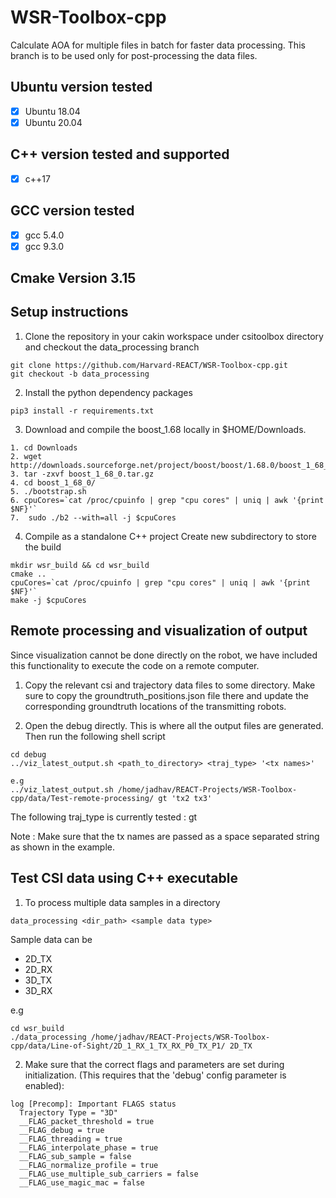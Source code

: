 # WSR-Toolbox-cpp
Calculate AOA for multiple files in batch for faster data processing. This branch is to be used only for post-processing the data files.

## Ubuntu version tested
- [x] Ubuntu 18.04
- [x] Ubuntu 20.04

## C++ version tested and supported
- [x] c++17

## GCC version tested
- [x] gcc 5.4.0
- [x] gcc 9.3.0

## Cmake Version 3.15

## Setup instructions

1. Clone the repository in your cakin workspace under csitoolbox directory and checkout the data_processing branch
```
git clone https://github.com/Harvard-REACT/WSR-Toolbox-cpp.git
git checkout -b data_processing
```

2. Install the python dependency packages
```
pip3 install -r requirements.txt
```

3. Download and compile the boost_1.68 locally in $HOME/Downloads.
```
1. cd Downloads
2. wget http://downloads.sourceforge.net/project/boost/boost/1.68.0/boost_1_68_0.tar.gz
3. tar -zxvf boost_1_68_0.tar.gz
4. cd boost_1_68_0/
5. ./bootstrap.sh
6. cpuCores=`cat /proc/cpuinfo | grep "cpu cores" | uniq | awk '{print $NF}'` 
7.  sudo ./b2 --with=all -j $cpuCores
```

4. Compile as a standalone C++ project
Create new subdirectory to store the build 
```
mkdir wsr_build && cd wsr_build
cmake ..
cpuCores=`cat /proc/cpuinfo | grep "cpu cores" | uniq | awk '{print $NF}'`
make -j $cpuCores
```

## Remote processing and visualization of output
Since visualization cannot be done directly on the robot, we have included this functionality to execute the code on a remote computer. 

1. Copy the relevant csi and trajectory data files to some directory. Make sure to copy the groundtruth_positions.json file there and update the corresponding groundtruth locations of the transmitting robots.

2. Open the debug directly. This is where all the output files are generated. Then run the following shell script
```
cd debug
../viz_latest_output.sh <path_to_directory> <traj_type> '<tx names>'

e.g
../viz_latest_output.sh /home/jadhav/REACT-Projects/WSR-Toolbox-cpp/data/Test-remote-processing/ gt 'tx2 tx3'
```

The following traj_type is currently tested : gt

Note : Make sure that the tx names are passed as a space separated string as shown in the example.


## Test CSI data using C++ executable
1. To process multiple data samples in a directory
```
data_processing <dir_path> <sample data type>
```

Sample data can be
- 2D_TX
- 2D_RX
- 3D_TX
- 3D_RX

e.g
```
cd wsr_build
./data_processing /home/jadhav/REACT-Projects/WSR-Toolbox-cpp/data/Line-of-Sight/2D_1_RX_1_TX_RX_P0_TX_P1/ 2D_TX
```

2. Make sure that the correct flags and parameters are set during initialization. (This requires that the 'debug' config parameter is enabled):
```
log [Precomp]: Important FLAGS status
  Trajectory Type = "3D"
  __FLAG_packet_threshold = true
  __FLAG_debug = true
  __FLAG_threading = true
  __FLAG_interpolate_phase = true
  __FLAG_sub_sample = false
  __FLAG_normalize_profile = true
  __FLAG_use_multiple_sub_carriers = false
  __FLAG_use_magic_mac = false

```